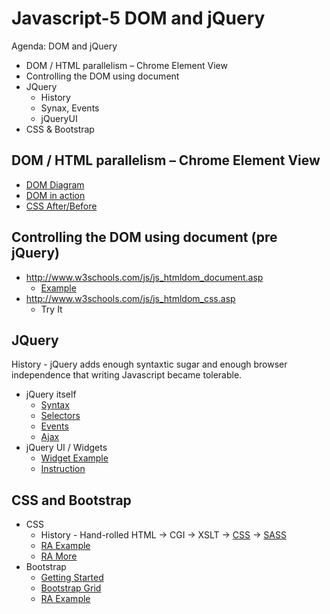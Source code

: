 # Javascript-5 DOM and jQuery

Agenda: DOM and jQuery
* DOM / HTML parallelism – Chrome Element View
* Controlling the DOM using document
* JQuery
    - History
    - Synax, Events    
    - jQueryUI
* CSS & Bootstrap

## DOM / HTML parallelism – Chrome Element View

* [DOM Diagram](http://www.w3schools.com/js/js_htmldom.asp)
* [DOM in action](http://localhost:7499/ui/multiaccount?selectedReport=ARMReports/CurrencyPerformanceReport)
* [CSS After/Before](https://css-tricks.com/almanac/selectors/a/after-and-before/)

## Controlling the DOM using document (pre jQuery)
* http://www.w3schools.com/js/js_htmldom_document.asp
    - [Example](https://jsfiddle.net/blazeeboy/fNPvf/)
* http://www.w3schools.com/js/js_htmldom_css.asp
    - Try It

## JQuery
History - jQuery adds enough syntaxtic sugar and enough browser independence that writing Javascript became tolerable.

* jQuery itself
    - [Syntax](http://www.w3schools.com/jquery/jquery_syntax.asp)
    - [Selectors](http://www.w3schools.com/jquery/jquery_selectors.asp)
    - [Events](http://www.w3schools.com/jquery/jquery_events.asp)
    - [Ajax](http://www.w3schools.com/jquery/jquery_ajax_get_post.asp)
* jQuery UI / Widgets
    - [Widget Example](https://jqueryui.com/widget/)
    - [Instruction](https://learn.jquery.com/jquery-ui/widget-factory/how-to-use-the-widget-factory/)

## CSS and Bootstrap

* CSS
    - History - Hand-rolled HTML -> CGI -> XSLT -> [CSS](http://www.w3schools.com/css/default.asp) -> [SASS](http://sass-lang.com/)
    - [RA Example](c:\src\main\asc.ipg\ta\returnattribution\src\asc.ta.returnattribution.load.web\content\ascacctlistmgmt.css)
    - [RA More](C:\Src\MAIN\ASC.IPG\TA\ReturnAttribution\Src\ASC.TA.ReturnAttribution.Load.Web\Views\Supplemental\ReportingDatesList.cshtml)
* Bootstrap
    - [Getting Started](http://www.w3schools.com/bootstrap/bootstrap_get_started.asp)
    - [Bootstrap Grid](http://www.w3schools.com/bootstrap/bootstrap_grid_basic.asp)
    - [RA Example](http://localhost:17533/ui/supplemental/reportingDatesList)

